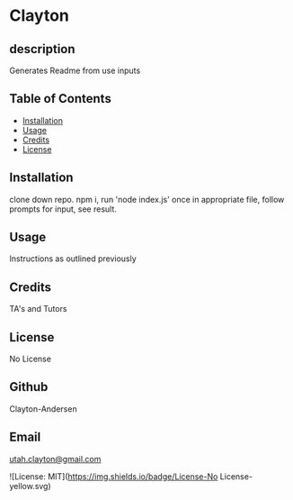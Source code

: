 # Clayton

## description
Generates Readme from use inputs

## Table of Contents
* [Installation](#installation)
* [Usage](#usage)
* [Credits](#credits)
* [License](#license)

## Installation
clone down repo. npm i, run 'node index.js' once in appropriate file, follow prompts for input, see result.

## Usage
Instructions as outlined previously

## Credits
TA's and Tutors

## License
No License

## Github
Clayton-Andersen

## Email
utah.clayton@gmail.com


![License: MIT](https://img.shields.io/badge/License-No License-yellow.svg)
